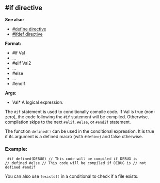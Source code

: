 ## #if directive
**See also:**
*   [#define directive](/DM/preprocessor/define)
*   [#ifdef directive](/DM/preprocessor/ifdef)
<!-- -->
**Format:**
*   #if Val
*   \...
*   #elif Val2
*   \...
*   #else
*   \...
*   #endif
<!-- -->
**Args:**
*   Val* A logical expression.


The `#if` statement is used to conditionally compile code. If
Val is true (non-zero), the code following the `#if` statement will be
compiled. Otherwise, compilation skips to the next `#elif`, `#else`, or
`#endif` statement. 

The function `defined()` can be used in the
conditional expression. It is true if its argument is a defined macro
(with `#define`) and false otherwise.
### Example:

```
 #if defined(DEBUG) // This code will be compiled if DEBUG is
// defined #else // This code will be compiled if DEBUG is // not
defined #endif 
```
 

You can also use `fexists()` in a
conditional to check if a file exists.